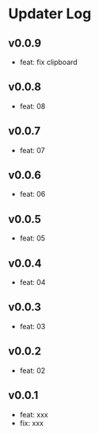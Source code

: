 # Updater Log

## v0.0.9
- feat: fix clipboard

## v0.0.8
- feat: 08

## v0.0.7
- feat: 07

## v0.0.6
- feat: 06

## v0.0.5
- feat: 05
## v0.0.4
- feat: 04

## v0.0.3
- feat: 03

## v0.0.2
- feat: 02

## v0.0.1
- feat: xxx
- fix: xxx